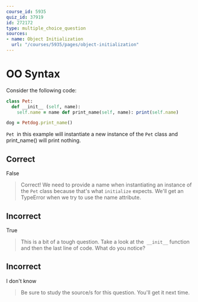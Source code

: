 ```yaml
---
course_id: 5935
quiz_id: 37919
id: 272172
type: multiple_choice_question
sources:
- name: Object Initialization
  url: "/courses/5935/pages/object-initialization"
---
```


# OO Syntax

Consider the following code:

```ruby
class Pet:
  def __init__ (self, name):
    self.name = name def print_name(self, name): print(self.name)

dog = Petdog.print_name()
```

`Pet `in this example will instantiate a new instance of the `Pet` class and
print\_name() will print nothing.&nbsp;

## Correct

False

> Correct! We need to provide a name when instantiating an instance of the `Pet`
> class because that's what `initialize` expects. We'll get an TypeError when we
> try to use the name attribute.

## Incorrect

True

> This is a bit of a tough question. Take a look at the&nbsp; ` __init__ ` function
> and then the last line of code. What do you notice?

## Incorrect

I don't know

> Be sure to study the source/s for this question. You'll get it next time.
